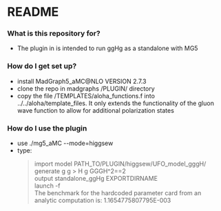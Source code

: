 # README #


### What is this repository for? ###

* The plugin in is intended to run ggHg as a standalone with MG5

### How do I get set up? ###

* install MadGraph5_aMC@NLO VERSION 2.7.3
* clone the repo in madgraphs /PLUGIN/ directory
* copy the file /TEMPLATES/aloha_functions.f into ../../aloha/template_files. It only extends the functionality of the gluon wave function to allow for additional polarization states


### How do I use the plugin ###
* use ./mg5_aMC --mode=higgsew 
* type:
    > import model PATH_TO/PLUGIN/higgsew/UFO_model_gggH/  
    > generate g g > H g GGGH^2==2  
    > output standalone_ggHg EXPORTDIRNAME  
    > launch -f  
    > The benchmark for the hardcoded parameter card from an analytic computation is: 1.1654775807795E-003  